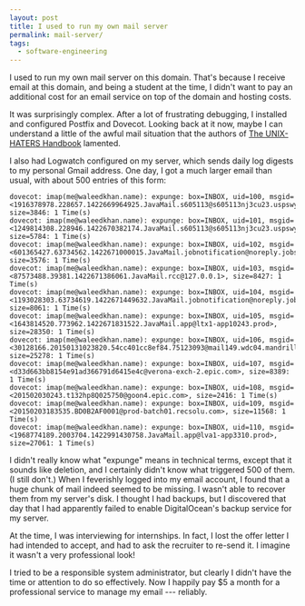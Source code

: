 ```yaml
---
layout: post
title: I used to run my own mail server
permalink: mail-server/
tags:
  - software-engineering
---
```


I used to run my own mail server on this domain. That's because I receive email at this domain, and being a student at the time, I didn't want to pay an additional cost for an email service on top of the domain and hosting costs.

It was surprisingly complex. After a lot of frustrating debugging, I installed and configured Postfix and Dovecot. Looking back at it now, maybe I can understand a little of the awful mail situation that the authors of [The UNIX-HATERS Handbook](https://web.mit.edu/~simsong/www/ugh.pdf) lamented.

I also had Logwatch configured on my server, which sends daily log digests to my personal Gmail address. One day, I got a much larger email than usual, with about 500 entries of this form:

```
dovecot: imap(me@waleedkhan.name): expunge: box=INBOX, uid=100, msgid=<1916378978.228657.1422669964925.JavaMail.s605113@s605113nj3cu23.uspswy6.savv..., size=3846: 1 Time(s)
dovecot: imap(me@waleedkhan.name): expunge: box=INBOX, uid=101, msgid=<1249814308.228946.1422670382174.JavaMail.s605113@s605113nj3cu23.uspswy6.savv..., size=5784: 1 Time(s)
dovecot: imap(me@waleedkhan.name): expunge: box=INBOX, uid=102, msgid=<601365427.63734562.1422671000015.JavaMail.jobnotification@noreply.jobs2web.com>, size=3576: 1 Time(s)
dovecot: imap(me@waleedkhan.name): expunge: box=INBOX, uid=103, msgid=<87573488.39381.1422671386061.JavaMail.rcc@127.0.0.1>, size=8427: 1 Time(s)
dovecot: imap(me@waleedkhan.name): expunge: box=INBOX, uid=104, msgid=<1193028303.63734619.1422671449632.JavaMail.jobnotification@noreply.jobs2web...., size=8061: 1 Time(s)
dovecot: imap(me@waleedkhan.name): expunge: box=INBOX, uid=105, msgid=<1643814520.773962.1422671831522.JavaMail.app@ltx1-app10243.prod>, size=28350: 1 Time(s)
dovecot: imap(me@waleedkhan.name): expunge: box=INBOX, uid=106, msgid=<30128166.20150131023820.54cc401cc8ef84.75123093@mail149.wdc04.mandrillapp.com>, size=25278: 1 Time(s)
dovecot: imap(me@waleedkhan.name): expunge: box=INBOX, uid=107, msgid=<d33d663bb8154e91ad366791d6415e4c@verona-exch-2.epic.com>, size=8389: 1 Time(s)
dovecot: imap(me@waleedkhan.name): expunge: box=INBOX, uid=108, msgid=<201502030243.t132hp8Q025750@goon4.epic.com>, size=2416: 1 Time(s)
dovecot: imap(me@waleedkhan.name): expunge: box=INBOX, uid=109, msgid=<20150203183535.BD0B2AF0001@prod-batch01.recsolu.com>, size=11568: 1 Time(s)
dovecot: imap(me@waleedkhan.name): expunge: box=INBOX, uid=110, msgid=<1968774189.2003704.1422991430758.JavaMail.app@lva1-app3310.prod>, size=27061: 1 Time(s)
```

I didn't really know what "expunge" means in technical terms, except that it sounds like deletion, and I certainly didn't know what triggered 500 of them. (I still don't.) When I feverishly logged into my email account, I found that a huge chunk of mail indeed seemed to be missing. I wasn't able to recover them from my server's disk. I thought I had backups, but I discovered that day that I had apparently failed to enable DigitalOcean's backup service for my server.

At the time, I was interviewing for internships. In fact, I lost the offer letter I had intended to accept, and had to ask the recruiter to re-send it. I imagine it wasn't a very professional look!

I tried to be a responsible system administrator, but clearly I didn't have the time or attention to do so effectively. Now I happily pay $5 a month for a professional service to manage my email --- reliably.
